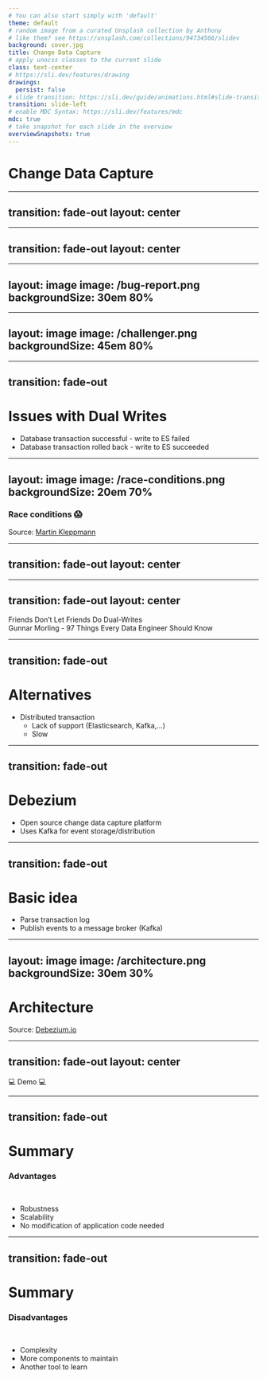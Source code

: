 ```yaml
---
# You can also start simply with 'default'
theme: default
# random image from a curated Unsplash collection by Anthony
# like them? see https://unsplash.com/collections/94734566/slidev
background: cover.jpg
title: Change Data Capture
# apply unocss classes to the current slide
class: text-center
# https://sli.dev/features/drawing
drawings:
  persist: false
# slide transition: https://sli.dev/guide/animations.html#slide-transitions
transition: slide-left
# enable MDC Syntax: https://sli.dev/features/mdc
mdc: true
# take snapshot for each slide in the overview
overviewSnapshots: true
---
```


# Change Data Capture

---
transition: fade-out
layout: center
---

<Excalidraw
drawFilePath="./application.excalidraw"
:darkMode="true"
:background="false"
/>

<!--
Application stores documents  
Customer picky  
Unhappy with search experience  
We decide to add Elasticsearch  
Sidenote: DB more powerful  
Go forward with ES  
-->

---
transition: fade-out
layout: center
---

<Excalidraw
drawFilePath="./cdc-dual-write.excalidraw"
:darkMode="true"
:background="false"
/>

<!--
User adds document  
Write to both datastore
Data engineering: Dual write  
Proud & deploy to Prod  
Users happy  
Superb experience  
Bug reports  
-->

---
layout: image
image: /bug-report.png
backgroundSize: 30em 80%
---
<!--
Document cannot be found  
Although they exist in the database  
Document can be found  
Which do not exist in the database  
-->
---
layout: image
image: /challenger.png
backgroundSize: 45em 80%
---

---
transition: fade-out
---
# Issues with Dual Writes

<v-clicks>

- Database transaction successful - write to ES failed
- Database transaction rolled back - write to ES succeeded

</v-clicks>

<!--
 Could add commit listener, retry etc  
 Not ideal - hard to solve all cases properly  
-->

---
layout: image
image: /race-conditions.png
backgroundSize: 20em 70%
---
### Race conditions 😱

<div class="absolute bottom-4 left-6 text-xs text-white opacity-80">
  Source: <a href="https://martin.kleppmann.com/2015/05/27/logs-for-data-infrastructure.html">Martin Kleppmann</a>
</div>

<!--
Order issues  
Out of sync due to race conditions  
-->

---
transition: fade-out
layout: center
---

<Excalidraw
drawFilePath="./cdc-dual-write-crossed.excalidraw"
:darkMode="true"
:background="false"
/>

---
transition: fade-out
layout: center
---

<div class="text-[2rem] text-white-800">
    Friends Don’t Let Friends Do Dual-Writes
</div>

<div class="italic mt-2">
  Gunnar Morling - 97 Things Every Data Engineer Should Know
</div>

---
transition: fade-out
---
# Alternatives

<v-clicks depth="2">

- Distributed transaction
  - Lack of support (Elasticsearch, Kafka,...)
  - Slow

</v-clicks>


<!--
  No silver bullet either  
  Not supported by data stores  
  Single point of failure  
  Might need additional transaction manager
-->

---
transition: fade-out
---
# Debezium

<v-clicks>

- Open source change data capture platform
- Uses Kafka for event storage/distribution

</v-clicks>

<!--
  Sponsored by Redhat  
  Supports most modern data stores  
-->

---
transition: fade-out
---
# Basic idea

<v-clicks>

- Parse transaction log
- Publish events to a message broker (Kafka)

</v-clicks>

<!--
  Transaction log: foundation of modern database system  
  Each action executed recorded in log
  Turning the database inside out  
  Low level construct (log) -> API for consuming it

  Provides the D in ACID  
  ARIES for recovery algorithm
-->

---
layout: image
image: /architecture.png
backgroundSize: 30em 30%
---
# Architecture

<div class="absolute bottom-4 left-6 text-xs text-white opacity-80">
  Source: <a href="https://debezium.io/documentation/reference/3.1/architecture.html">Debezium.io</a>
</div>

<!--
  Kafka Connect: data integration framework 
  Written in Java  
  Embedded mode (replaces Kafka Connect)  
  At least once delivery  
  Ordering of events  
-->

---
transition: fade-out
layout: center
---

<div class="text-[4rem] text-white-800">
    💻 Demo 💻
</div>


---
transition: fade-out
---
# Summary

### Advantages

<br/>
<v-clicks>

- Robustness
- Scalability
- No modification of application code needed

</v-clicks>

<!--
  More robust than hand crafted solution  
  Tested by the community  
  Application does not need to know anything about it (legacy modernization)
-->

---
transition: fade-out
---
# Summary

### Disadvantages 

<br/>
<v-clicks>

- Complexity
- More components to maintain
- Another tool to learn

</v-clicks>


<!--
  No silver bullet either  
  More components to maintain (infrastructure)/cost
  Another tool to learn etc.
-->

